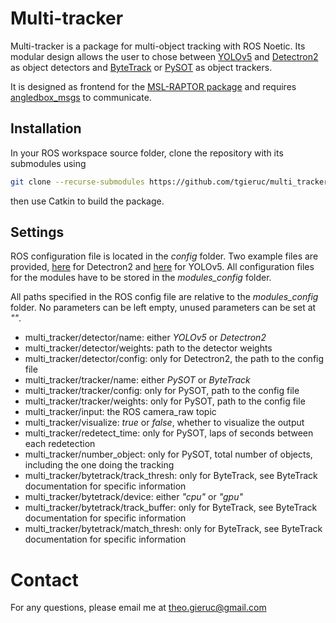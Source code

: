 # Multi-tracker

Multi-tracker is a package for multi-object tracking with ROS Noetic. Its modular design allows the user to chose between [YOLOv5](https://github.com/ultralytics/yolov5) and [Detectron2](https://github.com/facebookresearch/detectron2) as object detectors and [ByteTrack](https://github.com/ifzhang/ByteTrack) or [PySOT](https://github.com/STVIR/pysot) as object trackers.

It is designed as frontend for the [MSL-RAPTOR package](https://github.com/tgieruc/msl_raptor) and requires [angledbox_msgs](https://github.com/tgieruc/angledbox_msgs) to communicate.

## Installation
In your ROS workspace source folder, clone the repository with its submodules using 


```bash
git clone --recurse-submodules https://github.com/tgieruc/multi_tracker
``` 

then use Catkin to build the package.


## Settings
ROS configuration file is located in the *config* folder. Two example files are provided, [here](https://github.com/tgieruc/multi_tracker/blob/master/config/multi_tracker_detectron.yaml) for Detectron2 and [here](https://github.com/tgieruc/multi_tracker/blob/master/config/multi_tracker_yolo.yaml) for YOLOv5. All configuration files for the modules have to be stored in the *modules_config* folder.

All paths specified in the ROS config file are relative to the *modules_config* folder. No parameters can be left empty, unused parameters can be set at *""*.

* multi_tracker/detector/name: either *YOLOv5* or *Detectron2*
* multi_tracker/detector/weights: path to the detector weights
* multi_tracker/detector/config: only for Detectron2, the path to the config file
* multi_tracker/tracker/name: either *PySOT* or *ByteTrack* 
* multi_tracker/tracker/config: only for PySOT, path to the config file
* multi_tracker/tracker/weights: only for PySOT, path to the config file
* multi_tracker/input: the ROS camera_raw topic
* multi_tracker/visualize: *true* or *false*, whether to visualize the output
* multi_tracker/redetect_time: only for PySOT, laps of seconds between each redetection
* multi_tracker/number_object: only for PySOT, total number of objects, including the one doing the tracking
* multi_tracker/bytetrack/track_thresh: only for ByteTrack, see ByteTrack documentation for specific information
* multi_tracker/bytetrack/device: either *"cpu"* or *"gpu"*
* multi_tracker/bytetrack/track_buffer: only for ByteTrack, see ByteTrack documentation for specific information
* multi_tracker/bytetrack/match_thresh: only for ByteTrack, see ByteTrack documentation for specific information

# Contact

For any questions, please email me at <theo.gieruc@gmail.com>
